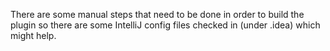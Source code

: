 There are some manual steps that need to be done in order to build the plugin so there are some IntelliJ config files checked in (under .idea) which might help.
